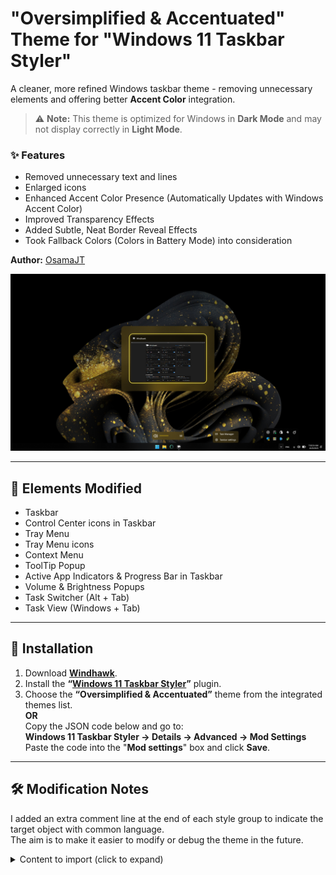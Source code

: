 # "Oversimplified & Accentuated" Theme for "Windows 11 Taskbar Styler"

A cleaner, more refined Windows taskbar theme - removing unnecessary elements and offering better **Accent Color** integration.

> ⚠️ **Note:** This theme is optimized for Windows in **Dark Mode** and may not display correctly in **Light Mode**.

### ✨ Features
- Removed unnecessary text and lines
- Enlarged icons  
- Enhanced Accent Color Presence (Automatically Updates with Windows Accent Color)  
- Improved Transparency Effects
- Added Subtle, Neat Border Reveal Effects
- Took Fallback Colors (Colors in Battery Mode) into consideration

**Author:** [OsamaJT](https://github.com/OsamaHJT)

![Screenshot](Taskbar.png)

---

## 🎨 Elements Modified
- Taskbar
- Control Center icons in Taskbar
- Tray Menu
- Tray Menu icons
- Context Menu
- ToolTip Popup
- Active App Indicators & Progress Bar  in Taskbar
- Volume & Brightness Popups  
- Task Switcher (Alt + Tab)  
- Task View (Windows + Tab)
  
---

## 🧩 Installation

1. Download **[Windhawk](https://windhawk.net/)**.  
2. Install the **“[Windows 11 Taskbar Styler](https://windhawk.net/mods/windows-11-taskbar-styler)”** plugin.  
3. Choose the **“Oversimplified & Accentuated”** theme from the integrated themes list.  
   **OR**  
   Copy the JSON code below and go to:  
   **Windows 11 Taskbar Styler → Details → Advanced → Mod Settings**  
   Paste the code into the "**Mod settings**" box and click **Save**.


---

## 🛠️ Modification Notes

I added an extra comment line at the end of each style group to indicate the target object with common language.  
The aim is to make it easier to modify or debug the theme in the future.


<details>
<summary>Content to import (click to expand)</summary>

```json
{
"controlStyles[0].target": "MenuFlyoutPresenter",
"controlStyles[0].styles[0]": "Background:=$DarkAccent",
"controlStyles[0].styles[1]": "//Target= Context Menu",

"controlStyles[1].target": "ContentPresenter#LayoutRoot@Opened",
"controlStyles[1].styles[0]": "Background:=$DarkAccent",
"controlStyles[1].styles[1]": "BorderBrush:=$Reveal",
"controlStyles[1].styles[2]": "Shadow:=",
"controlStyles[1].styles[3]": "//Target= Tooltip Popup",

"controlStyles[2].target": "Rectangle#BackgroundFill",
"controlStyles[2].styles[0]": "Fill:=$Alt",
"controlStyles[2].styles[1]": "//Target= Taskbar",

"controlStyles[3].target": "Rectangle#BackgroundStroke",
"controlStyles[3].styles[0]": "Visibility=Collapsed",
"controlStyles[3].styles[1]": "//Target= Taskbar Upper Border",

"controlStyles[4].target": "SystemTray.OmniButton#ControlCenterButton > Grid > ContentPresenter#ContentPresenter > ItemsPresenter > StackPanel > ContentPresenter > SystemTray.IconView#SystemTrayIcon > Grid#ContainerGrid > Grid#ContentGrid > SystemTray.TextIconContent > Grid#ContainerGrid > SystemTray.AdaptiveTextBlock#Base > TextBlock#InnerTextBlock",
"controlStyles[4].styles[0]": "FontSize=22",
"controlStyles[4].styles[1]": "//Target= Taskbar > Control Center Taskbar icons",

"controlStyles[5].target": "Taskbar.TaskListLabeledButtonPanel@RunningIndicatorStates > Rectangle#RunningIndicator",
"controlStyles[5].styles[0]": "Fill@ActiveRunningIndicator:=$SolidAccent",
"controlStyles[5].styles[1]": "Height=4",
"controlStyles[5].styles[2]": "Width@ActiveRunningIndicator=25",
"controlStyles[5].styles[3]": "//Target= Taskbar > App Running Indicator",

"controlStyles[6].target": "Taskbar.TaskListButton > Taskbar.TaskListLabeledButtonPanel > Microsoft.UI.Xaml.Controls.ProgressBar#ProgressIndicator",
"controlStyles[6].styles[0]": "MinHeight=4",
"controlStyles[6].styles[1]": "Width=25",
"controlStyles[6].styles[2]": "//Target= Taskbar > App Progress Bar > Track Container",

"controlStyles[7].target": "Grid#LayoutRoot@CommonStates > Border#ProgressBarRoot > Border > Grid > Rectangle#DeterminateProgressBarIndicator",
"controlStyles[7].styles[0]": "Fill@Updating:= <SolidColorBrush Color=\"Green\" Opacity=\"1\" />",
"controlStyles[7].styles[1]": "Fill@Determinate:= <SolidColorBrush Color=\"Green\" Opacity=\"1\" />",
"controlStyles[7].styles[2]": "Fill@Paused:= <SolidColorBrush Color=\"Orange\" Opacity=\"1\" />",
"controlStyles[7].styles[3]": "Fill@Error:= <SolidColorBrush Color=\"Red\" Opacity=\"1\" />",
"controlStyles[7].styles[4]": "Fill@UpdatingError:= <SolidColorBrush Color=\"Red\" Opacity=\"1\" />",
"controlStyles[7].styles[5]": "//Target= Taskbar > App Progress Bar > Fill Track",

"controlStyles[8].target": "Rectangle#ProgressBarTrack",
"controlStyles[8].styles[0]": "Fill=Transparent",
"controlStyles[8].styles[1]": "//Target= Taskbar > App Progress Bar > Empty Track",

"controlStyles[9].target": "Grid#OverflowRootGrid",
"controlStyles[9].styles[0]": "Padding:=",
"controlStyles[9].styles[1]": "//Target= System Tray Menu Container",

"controlStyles[10].target": "Border#OverflowFlyoutBackgroundBorder",
"controlStyles[10].styles[0]": "Background:=$Alt",
"controlStyles[10].styles[1]": "Shadow:=",
"controlStyles[10].styles[2]": "BorderThickness:=",
"controlStyles[10].styles[3]": "//Target= System Tray Menu",

"controlStyles[11].target": "SystemTray.ImageIconContent > Windows.UI.Xaml.Controls.Grid#ContainerGrid > Windows.UI.Xaml.Controls.Image",
"controlStyles[11].styles[0]": "Height=20",
"controlStyles[11].styles[1]": "Width=20",
"controlStyles[11].styles[2]": "//Target= System Tray icons",

"controlStyles[12].target": "Grid#ConfirmatorMainGrid",
"controlStyles[12].styles[0]": "Background:=$DarkAccent",
"controlStyles[12].styles[1]": "BorderBrush=Transparent",
"controlStyles[12].styles[2]": "CornerRadius=15",
"controlStyles[12].styles[3]": "Margin=0,0,0,5",
"controlStyles[12].styles[4]": "Padding=4,0,0,0",
"controlStyles[12].styles[5]": "Shadow:=",
"controlStyles[12].styles[6]": "//Target= Volume & Brightness Popups > Plate",

"controlStyles[13].target": "Grid#BrightnessConfirmator",
"controlStyles[13].styles[0]": "Padding=6,0,16,0",
"controlStyles[13].styles[1]": "//Target= Brigtness Popup Container",

"controlStyles[14].target": "Microsoft.UI.Xaml.Controls.AnimatedIcon#BrightnessIcon",
"controlStyles[14].styles[0]": "Height=30",
"controlStyles[14].styles[1]": "Width=30",
"controlStyles[14].styles[2]": "Margin=0,-1,12,0",
"controlStyles[14].styles[3]": "//Target= Brigtness Popup > Brightness icon",

"controlStyles[15].target": "Microsoft.UI.Xaml.Controls.AnimatedIcon#VolumeIcon",
"controlStyles[15].styles[0]": "Height=30",
"controlStyles[15].styles[1]": "Width=30",
"controlStyles[15].styles[2]": "//Target= Volume Popup > Volume icon",

"controlStyles[16].target": "TextBlock#volumeLevelText",
"controlStyles[16].styles[0]": "FontSize=15",
"controlStyles[16].styles[1]": "//Target= Volume Popup > Volume Degree Text",

"controlStyles[17].target": "Rectangle#HorizontalDecreaseRect",
"controlStyles[17].styles[0]": "Height=6",
"controlStyles[17].styles[1]": "//Target= Volume & Brightness Popups > Track Container",

"controlStyles[18].target": "Rectangle#HorizontalTrackRect",
"controlStyles[18].styles[0]": "Fill=Transparent",
"controlStyles[18].styles[1]": "Height=6",
"controlStyles[18].styles[2]": "//Target= Volume & Brightness Popups > Empty Track",

"controlStyles[19].target": "Grid#HorizontalTemplate > Rectangle#HorizontalDecreaseRect",
"controlStyles[19].styles[0]": "Fill:= <AcrylicBrush TintColor=\"{ThemeResource SystemAccentColor}\" TintOpacity=\"1\" TintLuminosityOpacity=\"1\" FallbackColor=\"{ThemeResource SystemAccentColorDark2}\" />",
"controlStyles[19].styles[1]": "//Target= Volume & Brightness Popups > Fill Track",

"controlStyles[20].target": "Grid#ModalRootGrid > Border#BackgroundElement",
"controlStyles[20].styles[0]": "Background:=$DarkAccent",
"controlStyles[20].styles[1]": "BorderBrush=Transparent",
"controlStyles[20].styles[2]": "CornerRadius=20",
"controlStyles[20].styles[3]": "Shadow:=",
"controlStyles[20].styles[4]": "//Target= Alt+Tab Window Background",

"controlStyles[21].target": "Border#BackgroundDimmingLayer",
"controlStyles[21].styles[0]": "Background:= <WindhawkBlur BlurAmount=\"30\" TintColor=\"#00000080\" />",
"controlStyles[21].styles[1]": "//Target= Task View Background (Windows+Tab)",

"controlStyles[22].target": "Border#VirtualDesktopBarBackground",
"controlStyles[22].styles[0]": "Background:= <SolidColorBrush Color=\"{ThemeResource SystemAccentColorDark1}\" Opacity=\"0.4\" />",
"controlStyles[22].styles[1]": "BorderBrush=Transparent",
"controlStyles[22].styles[2]": "//Target= Task View (Windows+Tab) > Virtual Desktops Plate ",

"styleConstants[0]": "Alt= <AcrylicBrush TintColor=\"{ThemeResource SystemAltHighColor}\" TintOpacity=\"0.6\" TintLuminosityOpacity=\"0.6\" FallbackColor=\"{ThemeResource SystemAltHighColor}\" />",
"styleConstants[1]": "Accent = <AcrylicBrush TintColor=\"{ThemeResource SystemAccentColor}\" TintOpacity=\"0.6\" TintLuminosityOpacity=\"0.6\" FallbackColor=\"{ThemeResource SystemAccentColor}\" />",
"styleConstants[2]": "DarkAccent = <AcrylicBrush TintColor=\"{ThemeResource SystemAccentColorDark1}\" TintOpacity=\"0.6\" TintLuminosityOpacity=\"0.3\" FallbackColor=\"{ThemeResource SystemAccentColorDark1}\" />",
"styleConstants[3]": "SolidAccent = <SolidColorBrush Color=\"{ThemeResource SystemAccentColor}\" Opacity=\"1\" />",
"styleConstants[4]": "Reveal= <RevealBorderBrush Color=\"Transparent\" TargetTheme=\"1\" Opacity=\"1\" />"
}
```
